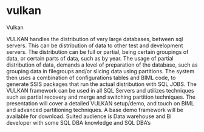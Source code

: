 # vulkan
Vulkan

VULKAN handles the distribution of very large databases, between sql servers. This can be distribution of data to other test and development servers. The distribution can be full or partial, being certain groupings of data, or certain parts of data, such as by year. 
The usage of partial distribution of data, demands a level of preparation of the database, such as grouping data in filegroups and/or slicing data using partitions. 
The system then uses a combination of configurations tables and BIML code, to generate SSIS packages that run the actual distribution with SQL JOBS.
The VULKAN framework can be used in all SQL Servers and utilizes techniques such as partial recovery and merge and switching partition techniques.
The presentation will cover a detailed VULKAN setup/demo, and touch on BIML and advanced partitioning techniques. 
A base demo framework will be available for download.
Suited audience is Data warehouse and BI developer with some SQL DBA knowledge and SQL DBA’s
